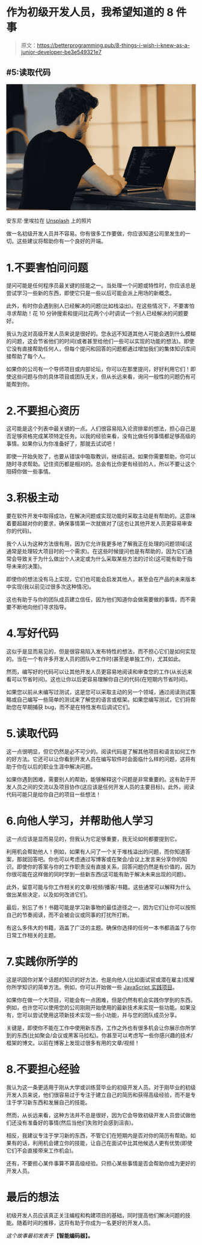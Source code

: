 # 作为初级开发人员，我希望知道的 8 件事

> 原文：<https://betterprogramming.pub/8-things-i-wish-i-knew-as-a-junior-developer-be3e549321e7>

## #5:读取代码

![](img/c9c92fbbcf09ce4999ba416b944117e6.png)

安东尼·里埃拉在 [Unsplash](https://unsplash.com?utm_source=medium&utm_medium=referral) 上的照片

做一名初级开发人员并不容易。你有很多工作要做，你应该知道公司里发生的一切。这些建议将帮助你有一个良好的开端。

# 1.不要害怕问问题

提问可能是任何程序员最关键的技能之一。当处理一个问题或特性时，你应该总是尝试学习一些新的东西，即使它只是一些以后可能会派上用场的新概念。

此外，有时你会遇到别人已经解决的问题(比如栈溢出)。在这些情况下，不要害怕寻求帮助！花 10 分钟搜索和提问比花两个小时调试一个别人已经解决的问题要好。

我认为这对高级开发人员来说是很好的。您永远不知道其他人可能会遇到什么模糊的问题，这会节省他们的时间(或者甚至给他们一些可以实现的功能的想法)。即使它没有直接帮助任何人，但每个提问和回答的问题都通过增加我们的集体知识库间接帮助了每个人。

如果你的公司有一个导师项目或内部论坛，你可以在那里提问，好好利用它们！即使这些问题与你的具体项目或团队无关，但从长远来看，询问一般性的问题仍有可能帮到你。

# 2.不要担心资历

这可能是这个列表中最关键的一点。人们很容易陷入论资排辈的想法，担心自己是否足够资格完成某项特定任务。以我的经验来看，没有比做任何事情都足够高级的事情。如果你认为你准备好了，那就去试试吧！

即使一开始失败了，也要从错误中吸取教训，继续前进。如果你需要帮助，你可以随时寻求帮助。记住资历都是相对的。总会有比你更有经验的人，所以不要让这个阻碍你做一些事情。

# 3.积极主动

要在软件开发中取得成功，在解决问题或实现功能时采取主动是有帮助的。这意味着要超越对你的要求，确保事情第一次就做对了(这也让其他开发人员更容易审查你的代码)。

我个人认为这种方法很有用，因为它允许我更多地了解我正在处理的问题领域(这通常是处理较大项目时的一个需求)。在这些时候提问也是有帮助的，因为它们通常会导致关于为什么做出个人决定或为什么采取某些方法的讨论(这可能有助于指导未来的决策)。

即使你的想法没有马上实现，它们也可能会启发其他人，甚至会在产品的未来版本中实现(我以前见过很多次这种情况)。

这也有助于与你的团队成员建立信任，因为他们知道你会做需要做的事情，而不需要不断地向他们寻求指导。

# 4.写好代码

这似乎是显而易见的，但是很容易陷入发布特性的想法，而不担心它们是如何实现的。当在一个有许多开发人员的团队中工作时(甚至是单独工作)，尤其如此。

然而，编写好的代码可以让其他开发人员更容易地阅读和审查您的工作(从长远来看可以节省时间)。这也让你以后更容易理解你自己的代码(在短期内节省时间)。

如果您以前从未编写过测试，这是您可以采取主动的另一个领域，通过阅读测试策略或自己编写一些简单的测试来了解您的语言或框架。如果您编写测试，它们将帮助您在早期捕获 bug，而不是在特性发布后调试它们。

# 5.读取代码

这一点很明显，但它仍然是必不可少的。阅读代码是了解其他项目和语言如何工作的好方法。它还可以让你看到开发人员在编写软件时会面临什么样的问题，这将有助于你在以后的职业生涯中解决问题。

如果你遇到困难，需要别人的帮助，能够解释这个问题是非常重要的。这有助于开发人员之间的交流以及项目协作(这应该是任何开发人员的主要目标)。此外，阅读代码可能只是给你自己的项目一些想法！

# 6.向他人学习，并帮助他人学习

这一点应该是显而易见的，但我认为它足够重要，我无论如何都要提到它。

利用机会帮助他人！例如，如果有人问了一个关于堆栈溢出的问题，而你知道答案，那就回答吧。你也可以考虑通过写博客或在聚会/会议上发言来分享你的知识。即使你的答案与你的工作职责没有直接关系，回答问题仍然是有价值的，因为你很可能在这样做的同时学到一些新东西(这可能有助于解决未来出现的问题)。

此外，留意可能与你工作相关的文章/视频/播客/书籍。这些通常可以解释为什么做出某些决定，以及如何改进它们。

最后，别忘了书！书籍可能是学习新事物的最佳途径之一，因为它们让你可以按照自己的节奏阅读，而不会被会议或同事的打扰所打断。

有这么多伟大的书籍，涵盖了广泛的主题。确保你选择的任何一本书都涵盖了与你日常工作相关的主题。

# 7.实践你所学的

这是巩固你对某个话题的知识的好方法，也是向他人(比如面试官或潜在雇主)炫耀你所学知识的简单方法。例如，你可以开始做一些 [JavaScript 实践项目](https://thesmartcoder.dev/9-awesome-projects-you-can-build-with-vanilla-javascript/)。

如果你在做一个大项目，可能会有一点困难，但是仍然有机会实践你学到的东西。例如，也许您可以使用您的公司刚刚开始使用的最新技术来实现一些功能。如果没有，您可以尝试使用这项新技术实现一些小功能，并与您的团队成员分享。

关键是，即使你不能在工作中使用新东西，工作之外也有很多机会让你展示你所学到的东西(比如聚会/会议或黑客马拉松)。你甚至可以考虑写一些你感兴趣的技术/框架的博文。以前在博客上发现过很多有用的文章/视频！

# 8.不要担心经验

我认为这一条更适用于刚从大学或训练营毕业的初级开发人员。对于刚毕业的初级开发人员来说，他们很容易过于专注于建立自己的简历和获得高级经验，而不是专注于学习新东西和发展自己的技能。

然而，从长远来看，这种方法并不总是很好，因为它会导致初级开发人员尝试做他们还没有准备好的事情(然后当他们失败时会感到沮丧)。

相反，我建议专注于学习新的东西，不管它们在短期内是否对你的简历有帮助。如果有的话，利用机会建立你的技能，让自己在面试中比其他候选人更有优势(即使它们不会直接带来工作机会)。

还有，不要担心某件事算不算高级经验。只担心某些事情是否会帮助你成为更好的开发人员。

# 最后的想法

初级开发人员应该真正关注编程和构建项目的基础，同时提高他们解决问题的技能。随着时间的推移，这将有助于你成为一名更好的开发人员。

*这个故事最初发表于*[](https://thesmartcoder.dev/things-i-wish-i-knew-as-a-junior-developer/)**【智能编码器】。**